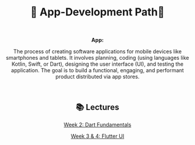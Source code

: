 <div align="center">
  
# 📱 App-Development Path🚀

<br>

**App:**
 
The process of creating software applications for mobile devices like smartphones and tablets.
It involves planning, coding (using languages like Kotlin, Swift, or Dart), designing the user interface (UI), and testing the application.
The goal is to build a functional, engaging, and performant product distributed via app stores.


<br>


## 📚 Lectures


[Week 2: Dart Fundamentals](../Lectures/App_01.md)


[Week 3 & 4: Flutter UI](../Lectures/App_02_and_03.md)





</div>
